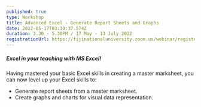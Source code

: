 ```yaml
---
published: true
type: Workshop
title: Advanced Excel - Generate Report Sheets and Graphs
date: 2022-05-17T03:30:37.574Z
duration: 3.30 - 5.30PM / 17 May - 13 July 2022
registrationUrl: https://fijinationaluniversity.zoom.us/webinar/register/WN_jPDmoeTYT1SeeXaikFEfhA
---
```



##### Excel in your teaching with MS Excel!

Having mastered your basic Excel skills in creating a master marksheet, you can now level up your Excel skills to:

* Generate report sheets from a master marksheet.
* Create graphs and charts for visual data representation.